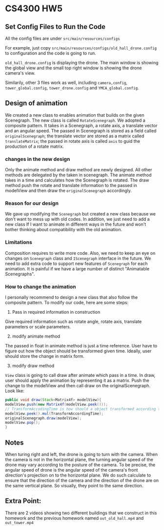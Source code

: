 # CS4300 HW5

## Set Config Files to Run the Code

  All the config files are under `src/main/resources/configs`

  For example, just copy `src/main/resources/configs/old_hall_drone.config` to configuration and the code is going to run.

  `old_hall_drone.config` is displaying the drone. The main window is showing the global view and the small top right window is showing the drone camera's view.

  Similarily, other 3 files work as well, including `camera,config`, `tower_global.config`, `tower_drone.config` and `YMCA_global.config`.

## Design of animation

  We created a new class to enables animation that builds on the given Scenegraph. The new class is called `RotateScenegraph`. We adopted a composite pattern. It takes in a Scenegraph, a rotate axis, a translate vector and an angular speed. The passed in Scenegraph is stored as a field called `originalScenegraph`; the translate vector are stored as a matrix called `translateMatrix`; the passed in rotate axis is called `axis` to guid the production of a rotate matrix.

### changes in the new design

  Only the animate method and draw method are newly designed. All other methods are delegated by the taken in scenegraph. The animate method takes in a time and calculates how the Scenegraph is rotated. The draw method push the rotate and translate information to the passed in modelView and then draw the `originalScenegraph` accordingly.

### Reason for our design

  We gave up modifying the `Scenegraph` but created a new class because we don't want to mess up with old codes. In addition, we just need to add a new class If I want to animate in different ways in the future and won't bother thinking about compatibility with the old animation.

### Limitations

  Composition requires to write more code. Also, we need to keep an eye on changes on `Scenegraph` class and `IScenegraph` interface in the future. We need to add extra code to support new features of `Scenegraph` for each animation. It is painful if we have a large number of distinct "Animatable Scenegraphs".

### How to change the animation

  I personally recommend to design a new class that also follow the composite pattern. To modify our code, here are some steps:

  1. Pass in required information in construction

  Give required information such as rotate angle, rotate axis, translate parameters or scale parameters.

  2. modify animate method

  The passed in float in animate method is just a time reference. User have to figure out how the object should be transformed given time. Ideally, user should store the change in matrix form.

  3. modify draw method

  `View` class is going to call draw after animate which pass in a time. In draw, user should apply the animation by representing it as a matrix. Push the change to the modelView and then call draw on the originalScenegraph. Look like:
  ```java
  public void draw(Stack<Matrix4f> modelView){
  modelView.push(new Matrix4f(modelView.peek()));
  // TransformAccodingTime is how should a object transformed according to time.
  modelView.peek().mul(TransformAccordingTime);
  originalScenegraph.draw(modelView);
  modelView.pop();
  }
  ```

## Notes

  When turing right and left, the drone is going to turn with the camera. When the camera is not in the horizontal plane, the turning angular speed of the drone may vary according to the posture of the camera. To be precise, the angular speed of drone is the angular speed of the camera's front direction's projection on to the horizontal plane. We do such calculate to ensure that the direction of the camera and the direction of the drone are on the same vertical plane. So visually, they point to the same direction.

## Extra Point:
  There are 2 videos showing two different buildings that we construct in this homework and the previous homework named `out_old_hall.mp4` and `out_tower.mp4`

